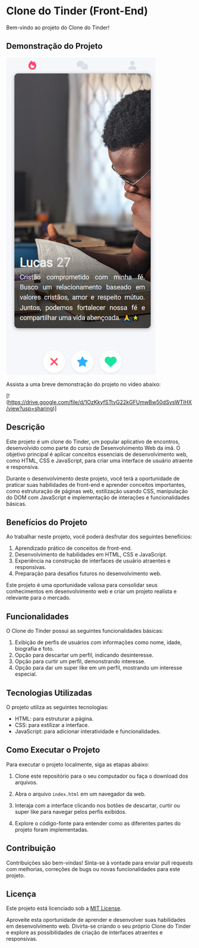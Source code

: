 # Clone do Tinder (Front-End)

Bem-vindo ao projeto do Clone do Tinder!

## Demonstração do Projeto
![Imagem do Projeto Clone Tinder](clone-tinder.png)

Assista a uma breve demonstração do projeto no vídeo abaixo:

[!(https://drive.google.com/file/d/1OzKkyfSTtyG22kGFUmwBw50dSvsWTlHX/view?usp=sharing)]


## Descrição

Este projeto é um clone do Tinder, um popular aplicativo de encontros, desenvolvido como parte do curso de Desenvolvimento Web da ímã. O objetivo principal é aplicar conceitos essenciais de desenvolvimento web, como HTML, CSS e JavaScript, para criar uma interface de usuário atraente e responsiva.

Durante o desenvolvimento deste projeto, você terá a oportunidade de praticar suas habilidades de front-end e aprender conceitos importantes, como estruturação de páginas web, estilização usando CSS, manipulação do DOM com JavaScript e implementação de interações e funcionalidades básicas.

## Benefícios do Projeto

Ao trabalhar neste projeto, você poderá desfrutar dos seguintes benefícios:

1. Aprendizado prático de conceitos de front-end.
2. Desenvolvimento de habilidades em HTML, CSS e JavaScript.
3. Experiência na construção de interfaces de usuário atraentes e responsivas.
4. Preparação para desafios futuros no desenvolvimento web.

Este projeto é uma oportunidade valiosa para consolidar seus conhecimentos em desenvolvimento web e criar um projeto realista e relevante para o mercado.

## Funcionalidades

O Clone do Tinder possui as seguintes funcionalidades básicas:

1. Exibição de perfis de usuários com informações como nome, idade, biografia e foto.
2. Opção para descartar um perfil, indicando desinteresse.
3. Opção para curtir um perfil, demonstrando interesse.
4. Opção para dar um super like em um perfil, mostrando um interesse especial.

## Tecnologias Utilizadas

O projeto utiliza as seguintes tecnologias:

- HTML: para estruturar a página.
- CSS: para estilizar a interface.
- JavaScript: para adicionar interatividade e funcionalidades.

## Como Executar o Projeto

Para executar o projeto localmente, siga as etapas abaixo:

1. Clone este repositório para o seu computador ou faça o download dos arquivos.

2. Abra o arquivo `index.html` em um navegador da web.

3. Interaja com a interface clicando nos botões de descartar, curtir ou super like para navegar pelos perfis exibidos.

4. Explore o código-fonte para entender como as diferentes partes do projeto foram implementadas.

## Contribuição

Contribuições são bem-vindas! Sinta-se à vontade para enviar pull requests com melhorias, correções de bugs ou novas funcionalidades para este projeto.

## Licença

Este projeto está licenciado sob a [MIT License](LICENSE).

Aproveite esta oportunidade de aprender e desenvolver suas habilidades em desenvolvimento web. Divirta-se criando o seu próprio Clone do Tinder e explore as possibilidades de criação de interfaces atraentes e responsivas.
